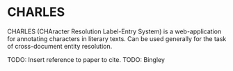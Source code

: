 # CHARLES

CHARLES (CHAracter Resolution Label-Entry System) is a web-application for annotating characters in literary texts. Can be used generally for the task of cross-document entity resolution.

TODO: Insert reference to paper to cite.
TODO: Bingley
